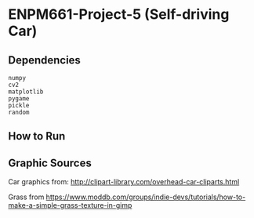# ENPM661-Project-5 (Self-driving Car)

## Dependencies
	numpy
	cv2
	matplotlib
	pygame
	pickle
	random

## How to Run


## Graphic Sources

Car graphics from: http://clipart-library.com/overhead-car-cliparts.html

Grass from https://www.moddb.com/groups/indie-devs/tutorials/how-to-make-a-simple-grass-texture-in-gimp

